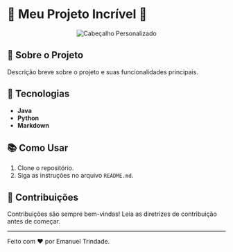 # 🌟 Meu Projeto Incrível 🌟

<p align="center">
  <img src="https://via.placeholder.com/800x200/4CAF50/FFFFFF?text=Cabeçalho+Personalizado" alt="Cabeçalho Personalizado">
</p>

## 📝 Sobre o Projeto
Descrição breve sobre o projeto e suas funcionalidades principais.

## 🚀 Tecnologias
- **Java**
- **Python**
- **Markdown**

## 📚 Como Usar
1. Clone o repositório.
2. Siga as instruções no arquivo `README.md`.

## 🤝 Contribuições
Contribuições são sempre bem-vindas! Leia as diretrizes de contribuição antes de começar.

---

Feito com ❤️ por Emanuel Trindade.
